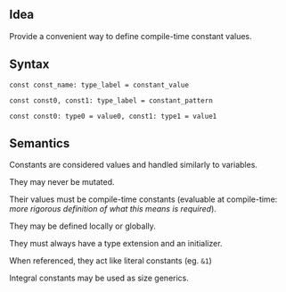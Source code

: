 ## Idea
Provide a convenient way to define compile-time constant values.

## Syntax
```
const const_name: type_label = constant_value

const const0, const1: type_label = constant_pattern

const const0: type0 = value0, const1: type1 = value1
```

## Semantics
Constants are considered values and handled similarly to variables.

They may never be mutated.

Their values must be compile-time constants (evaluable at compile-time: *more rigorous definition of what this means is required*).

They may be defined locally or globally.

They must always have a type extension and an initializer.

When referenced, they act like literal constants (eg. `&1`)

Integral constants may be used as size generics.